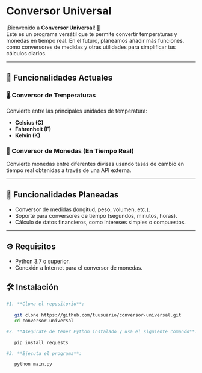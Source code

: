 # Conversor Universal

¡Bienvenido a **Conversor Universal**! 🎉  
Este es un programa versátil que te permite convertir temperaturas y monedas en tiempo real. En el futuro, planeamos añadir más funciones, como conversores de medidas y otras utilidades para simplificar tus cálculos diarios.  

---

## 🚀 Funcionalidades Actuales

### 🌡️ Conversor de Temperaturas
Convierte entre las principales unidades de temperatura:  
- **Celsius (C)**  
- **Fahrenheit (F)**  
- **Kelvin (K)**  

### 💱 Conversor de Monedas (En Tiempo Real)
Convierte monedas entre diferentes divisas usando tasas de cambio en tiempo real obtenidas a través de una API externa.  

---

## 🔮 Funcionalidades Planeadas
- Conversor de medidas (longitud, peso, volumen, etc.).  
- Soporte para conversores de tiempo (segundos, minutos, horas).  
- Cálculo de datos financieros, como intereses simples o compuestos.  

---
## ⚙️ Requisitos

- Python 3.7 o superior.
- Conexión a Internet para el conversor de monedas.


## 🛠️ Instalación
```bash
#1. **Clona el repositorio**:
   
   git clone https://github.com/tuusuario/conversor-universal.git
   cd conversor-universal

#2. **Asegúrate de tener Python instalado y usa el siguiente comando**:

   pip install requests

#3. **Ejecuta el programa**:

   python main.py
